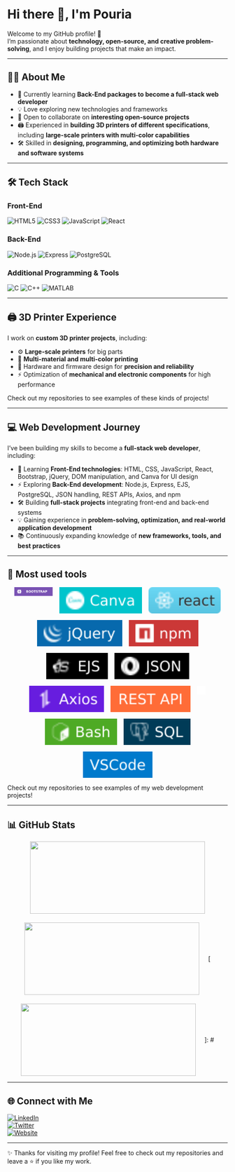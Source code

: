 # Hi there 👋, I'm Pouria

Welcome to my GitHub profile! 🚀  
I’m passionate about **technology, open-source, and creative problem-solving**, and I enjoy building projects that make an impact.

---

## 👨‍💻 About Me
- 🌱 Currently learning **Back-End packages to become a full-stack web developer**
- 💡 Love exploring new technologies and frameworks
- 🤝 Open to collaborate on **interesting open-source projects**
- 🖨️ Experienced in **building 3D printers of different specifications**, including **large-scale printers with multi-color capabilities**
- 🛠️ Skilled in **designing, programming, and optimizing both hardware and software systems**

---

## 🛠️ Tech Stack

### Front-End
![HTML5](https://img.shields.io/badge/HTML5-E34F26?style=for-the-badge&logo=html5&logoColor=white)
![CSS3](https://img.shields.io/badge/CSS3-1572B6?style=for-the-badge&logo=css3&logoColor=white)
![JavaScript](https://img.shields.io/badge/JavaScript-F7DF1E?style=for-the-badge&logo=javascript&logoColor=black)
![React](https://img.shields.io/badge/React-20232A?style=for-the-badge&logo=react&logoColor=61DAFB)




### Back-End
![Node.js](https://img.shields.io/badge/Node.js-339933?style=for-the-badge&logo=nodedotjs&logoColor=white)
![Express](https://img.shields.io/badge/Express-000000?style=for-the-badge&logo=express&logoColor=white)
![PostgreSQL](https://img.shields.io/badge/PostgreSQL-316192?style=for-the-badge&logo=postgresql&logoColor=white)

### Additional Programming & Tools
![C](https://img.shields.io/badge/C-00599C?style=for-the-badge&logo=c&logoColor=white)
![C++](https://img.shields.io/badge/C++-00599C?style=for-the-badge&logo=cplusplus&logoColor=white)
![MATLAB](https://img.shields.io/badge/MATLAB-FF8000?style=for-the-badge&logo=mathworks&logoColor=white)

---

## 🖨️ 3D Printer Experience
I work on **custom 3D printer projects**, including:  
- ⚙️ **Large-scale printers** for big parts  
- 🎨 **Multi-material and multi-color printing**  
- 🔧 Hardware and firmware design for **precision and reliability**  
- ⚡ Optimization of **mechanical and electronic components** for high performance  

Check out my repositories to see examples of these kinds of projects!

---

## 💻 Web Development Journey
I’ve been building my skills to become a **full-stack web developer**, including:  

- 🌱 Learning **Front-End technologies**: HTML, CSS, JavaScript, React, Bootstrap, jQuery, DOM manipulation, and Canva for UI design  
- ⚡ Exploring **Back-End development**: Node.js, Express, EJS, PostgreSQL, JSON handling, REST APIs, Axios, and npm 
- 🛠️ Building **full-stack projects** integrating front-end and back-end systems  
- 💡 Gaining experience in **problem-solving, optimization, and real-world application development**  
- 📚 Continuously expanding knowledge of **new frameworks, tools, and best practices**  
---

## 🔧 Most used tools
<p align="center" style="display:flex; justify-content:center; flex-wrap:wrap; gap:15px;">
  <img src="assets/icons/bootstrap.svg" alt="Bootstrap" height="20"/>
  <img src="assets/icons/canva.svg" alt="Canva" height="60"/>
  <img src="assets/icons/react.svg" alt="React" height="60"/>
  <img src="assets/icons/jquery.svg" alt="jQuery" height="60"/>
  <img src="assets/icons/npm.svg" alt="npm" height="60"/>
  <img src="assets/icons/ejs.svg" alt="EJS" height="60"/>
  <img src="assets/icons/json.svg" alt="JSON" height="60"/>
  <img src="assets/icons/axios.svg" alt="Axios" height="60"/>
  <img src="assets/icons/restapi.svg" alt="REST API" height="60"/>
  <img src="assets/icons/git.svg" alt="Git" height="20"/>
  <img src="assets/icons/bash.svg" alt="Bash" height="60"/>
  <img src="assets/icons/sql.svg" alt="SQL" height="60"/>
  <img src="assets/icons/vscode.svg" alt="VSCode" height="60"/>
</p>

Check out my repositories to see examples of my web development projects!  

---

## 📊 GitHub Stats
<p align="center" style="display:flex; justify-content:center; flex-wrap:wrap; gap:20px; align-items:center;">
  <img src="https://github-readme-stats.vercel.app/api?username=pouriavj&show_icons=true&theme=radical&hide_border=false&border_radius=10&border_color=FFFFFF" width="400" height="165" style="object-fit: cover;" />
  <img src="https://github-readme-stats.vercel.app/api/top-langs/?username=pouriavj&layout=compact&theme=radical&hide_border=false&border_radius=10&border_color=FFFFFF" width="400" height="165" style="object-fit: cover;" />
   [<img src="https://github-readme-streak-stats.herokuapp.com/?user=pouriavj&theme=radical&border_radius=10&border_color=FFFFFF" width="400" height="165" style="object-fit: cover;" />]: # 
</p>



---

## 🌐 Connect with Me
[![LinkedIn](https://img.shields.io/badge/LinkedIn-blue?style=for-the-badge&logo=linkedin)](https://www.linkedin.com/)  
[![Twitter](https://img.shields.io/badge/Twitter-black?style=for-the-badge&logo=twitter)](https://twitter.com)  
[![Website](https://img.shields.io/badge/Introduction-000?style=for-the-badge&logo=github)](https://pouriavj.github.io/introduction/)


---

✨ Thanks for visiting my profile! Feel free to check out my repositories and leave a ⭐ if you like my work.
